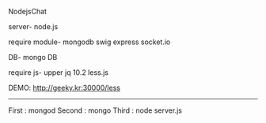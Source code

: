 
NodejsChat 

server-
node.js

require module-
mongodb
swig
express
socket.io

DB-
mongo DB

require js-
upper jq 10.2
less.js


DEMO:  http://geeky.kr:30000/less

--------------------------------------------------------------------------------
First : mongod 
Second : mongo
Third : node server.js

